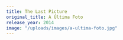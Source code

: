 ```yaml
---
title: The Last Picture
original_title: A Última Foto
release_year: 2014
image: "/uploads/images/a-ultima-foto.jpg"
---
```

